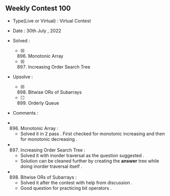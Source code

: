 ## Weekly Contest 100

* Type(Live or Virtual) : Virtual Contest

* Date : 30th July , 2022

* Solved :

    * [X] 896. Monotonic Array
    * [X] 897. Increasing Order Search Tree

* Upsolve :

    * [X] 898. Bitwise ORs of Subarrays
    * [ ] 899. Orderly Queue

* Comments :

* 896. Monotonic Array :
    * Solved it in 2 pass . First checked for monotonic increasing and then for monotonic decreasing .

* 897. Increasing Order Search Tree :
    * Solved it with inorder traversal as the question suggested .
    * Solution can be cleaned further by creating the **answer** tree while doing inorder traversal itself .

* 898. Bitwise ORs of Subarrays :
    * Solved it after the contest with help from discussion .
    * Good question for practicing bit operators .
